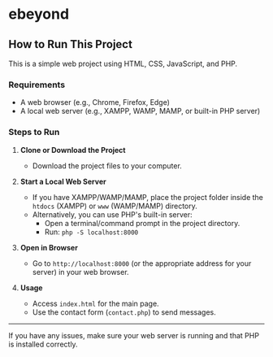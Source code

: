# ebeyond

## How to Run This Project

This is a simple web project using HTML, CSS, JavaScript, and PHP.

### Requirements
- A web browser (e.g., Chrome, Firefox, Edge)
- A local web server (e.g., XAMPP, WAMP, MAMP, or built-in PHP server)

### Steps to Run

1. **Clone or Download the Project**
   - Download the project files to your computer.

2. **Start a Local Web Server**
   - If you have XAMPP/WAMP/MAMP, place the project folder inside the `htdocs` (XAMPP) or `www` (WAMP/MAMP) directory.
   - Alternatively, you can use PHP's built-in server:
     - Open a terminal/command prompt in the project directory.
     - Run: `php -S localhost:8000`

3. **Open in Browser**
   - Go to `http://localhost:8000` (or the appropriate address for your server) in your web browser.

4. **Usage**
   - Access `index.html` for the main page.
   - Use the contact form (`contact.php`) to send messages.

---

If you have any issues, make sure your web server is running and that PHP is installed correctly. 
